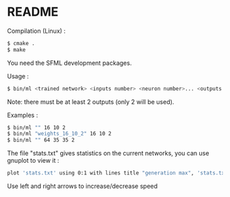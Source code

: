 # README

Compilation (Linux) :

```sh
$ cmake .
$ make
```
You need the SFML development packages.

Usage :

```sh
$ bin/ml <trained network> <inputs number> <neuron number>... <outputs number>
```
Note: there must be at least 2 outputs (only 2 will be used).

Examples : 

```sh
$ bin/ml "" 16 10 2
$ bin/ml "weights_16_10_2" 16 10 2
$ bin/ml "" 64 35 35 2
```

The file "stats.txt" gives statistics on the current networks, you can use gnuplot to view it :

```sh
plot 'stats.txt' using 0:1 with lines title "generation max", 'stats.txt' using 0:2 with lines title "selected best", 'stats.txt' using 0:3 with lines title "generation avg"
```
Use left and right arrows to increase/decrease speed
